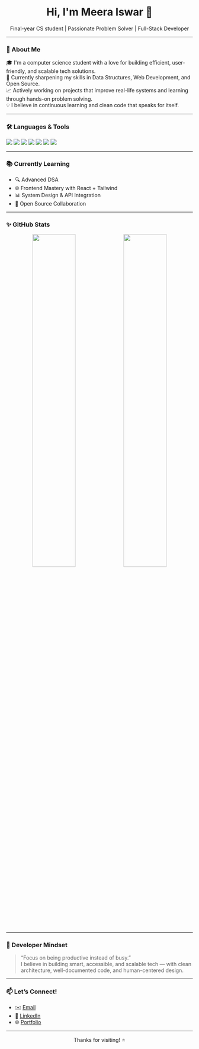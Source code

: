 <h1 align="center">Hi, I'm Meera Iswar 👋</h1>

<p align="center">
  Final-year CS student | Passionate Problem Solver | Full-Stack Developer
</p>

---

### 🚀 About Me

🎓 I'm a computer science student with a love for building efficient, user-friendly, and scalable tech solutions.  
🧠 Currently sharpening my skills in Data Structures, Web Development, and Open Source.  
📈 Actively working on projects that improve real-life systems and learning through hands-on problem solving.  
💡 I believe in continuous learning and clean code that speaks for itself.

---

### 🛠️ Languages & Tools

<p>
  <img src="https://img.shields.io/badge/Python-blue?style=for-the-badge&logo=python&logoColor=white" />
  <img src="https://img.shields.io/badge/JavaScript-yellow?style=for-the-badge&logo=javascript&logoColor=black" />
  <img src="https://img.shields.io/badge/React-20232a?style=for-the-badge&logo=react&logoColor=61DAFB" />
  <img src="https://img.shields.io/badge/Node.js-43853D?style=for-the-badge&logo=node.js&logoColor=white" />
  <img src="https://img.shields.io/badge/Express.js-black?style=for-the-badge&logo=express&logoColor=white" />
  <img src="https://img.shields.io/badge/MongoDB-4EA94B?style=for-the-badge&logo=mongodb&logoColor=white" />
  <img src="https://img.shields.io/badge/Git-F05032?style=for-the-badge&logo=git&logoColor=white" />
</p>

---

### 📚 Currently Learning

- 🔍 Advanced DSA 
- 🌐 Frontend Mastery with React + Tailwind
- 📊 System Design & API Integration
- 🤝 Open Source Collaboration

---

### ✨ GitHub Stats

<p align="center">
  <img src="https://github-readme-stats.vercel.app/api?username=meera-iswar&show_icons=true&theme=radical" width="48%"/>
  <img src="https://github-readme-stats.vercel.app/api/top-langs/?username=meera-iswar&layout=compact&theme=radical" width="48%"/>
</p>

---

### 🧠 Developer Mindset

> “Focus on being productive instead of busy.”  
> I believe in building smart, accessible, and scalable tech — with clean architecture, well-documented code, and human-centered design.

---

### 📫 Let’s Connect!

- ✉️ [Email](meeraaiswar@gmail.com)
- 💼 [LinkedIn](www.linkedin.com/in/meera-iswar-a1a4b5256)  
- 🌐 [Portfolio](https://dancing-mochi-e63b49.netlify.app/)

---

<p align="center">Thanks for visiting! ⭐️</p>
